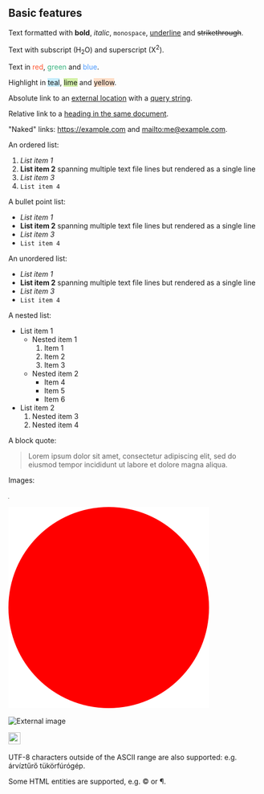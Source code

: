 <!-- confluence-page-id: 00000000000 -->

## Basic features

Text formatted with **bold**, *italic*, `monospace`, <ins>underline</ins> and ~~strikethrough~~.

Text with subscript (H<sub>2</sub>O) and superscript (X<sup>2</sup>).

Text in <span style="color: rgb(255,86,48);">red</span>, <span style="color: rgb(54,179,126);">green</span> and <span style="color: rgb(76,154,255);">blue</span>.

Highlight in <span style="background-color: rgb(198,237,251);">teal</span>, <span style="background-color: rgb(211,241,167);">lime</span> and <span style="background-color: rgb(254,222,200);">yellow</span>.

Absolute link to an [external location](http://example.com/) with a [query string](<http://example.com/?key[]=value>).

Relative link to a [heading in the same document](#Basic-features).

"Naked" links: <https://example.com> and <mailto:me@example.com>.

An ordered list:

1. *List item 1*
2. **List item 2**
spanning multiple text file lines but rendered as a single line
3. _List item 3_
4. `List item 4`

A bullet point list:

* *List item 1*
* **List item 2**
spanning multiple text file lines but rendered as a single line
* _List item 3_
* `List item 4`

An unordered list:

- *List item 1*
- **List item 2**
spanning multiple text file lines but rendered as a single line
- _List item 3_
- `List item 4`

A nested list:

* List item 1
    * Nested item 1
        1. Item 1
        2. Item 2
        3. Item 3
    * Nested item 2
        - Item 4
        - Item 5
        - Item 6
* List item 2
    1. Nested item 3
    2. Nested item 4

A block quote:

> Lorem ipsum dolor sit amet, consectetur adipiscing elit,
> sed do eiusmod tempor incididunt ut labore et dolore magna aliqua.

Images:

![PNG image with caption](figure/raster.png)

![SVG image with caption](figure/vector.svg)

![External image](http://confluence.atlassian.com/images/logo/confluence_48_trans.png)

<img src="http://confluence.atlassian.com/images/logo/confluence_48_trans.png" width="24" height="24" />

UTF-8 characters outside of the ASCII range are also supported: e.g. árvíztűrő tükörfúrógép.

Some HTML entities are supported, e.g.&nbsp;&copy; or &para;.
